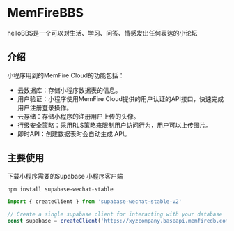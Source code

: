 # MemFireBBS
helloBBS是一个可以对生活、学习、问答、情感发出任何表达的小论坛


## 介绍

小程序用到的MemFire Cloud的功能包括：
- 云数据库：存储小程序数据表的信息。
- 用户验证：小程序使用MemFire Cloud提供的用户认证的API接口，快速完成用户注册登录操作。
- 云存储：存储小程序的注册用户上传的头像。
- 行级安全策略：采用RLS策略来限制用户访问行为，用户可以上传图片。
- 即时API：创建数据表时会自动生成 API。

## 主要使用

下载小程序需要的Supabase 小程序客户端

```sh
npm install supabase-wechat-stable
```

```js
import { createClient } from 'supabase-wechat-stable-v2'

// Create a single supabase client for interacting with your database
const supabase = createClient('https://xyzcompany.baseapi.memfiredb.com', 'service_role')
